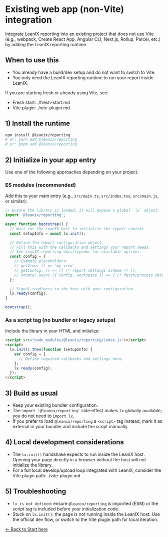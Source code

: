 # Existing web app (non‑Vite) integration

Integrate LeanIX reporting into an existing project that does not use Vite (e.g., webpack, Create React App, Angular CLI, Next.js, Rollup, Parcel, etc.) by adding the LeanIX reporting runtime.

## When to use this

- You already have a build/dev setup and do not want to switch to Vite.
- You only need the LeanIX reporting runtime to run your report inside LeanIX.

If you are starting fresh or already using Vite, see:
- Fresh start: ./fresh-start.md
- Vite plugin: ./vite-plugin.md

## 1) Install the runtime

```bash
npm install @leanix/reporting
# or: yarn add @leanix/reporting
# or: pnpm add @leanix/reporting
```

## 2) Initialize in your app entry

Use one of the following approaches depending on your project.

### ES modules (recommended)

Add this to your main entry (e.g., `src/main.ts`, `src/index.tsx`, `src/main.js`, or similar):

```ts
// Ensure the library is loaded; it will expose a global `lx` object.
import '@leanix/reporting';

async function bootstrap() {
  // Wait for the LeanIX host to initialize the report context.
  const setupInfo = await lx.init();

  // Define the report configuration object.
  // Fill this with the callbacks and settings your report needs.
  // See LeanIX reporting docs/typedoc for available options.
  const config = {
    // Example placeholders:
    // getView: () => 'my-view',
    // getConfig: () => ({ /* report settings schema */ }),
    // onData: async ({ config, workspace }) => { /* fetch/process data */ },
  };

  // Signal readiness to the host with your configuration.
  lx.ready(config);
}

bootstrap();
```

### As a script tag (no bundler or legacy setups)

Include the library in your HTML and initialize:

```html
<script src="node_modules/@leanix/reporting/index.js"></script>
<script>
  lx.init().then(function (setupInfo) {
    var config = {
      // Define required callbacks and settings here.
    };
    lx.ready(config);
  });
</script>
```

## 3) Build as usual

- Keep your existing bundler configuration.
- The `import '@leanix/reporting'` side‑effect makes `lx` globally available; you do not need to `import lx`.
- If you prefer to load `@leanix/reporting` a `<script>` tag instead, mark it as external in your bundler and include the script manually.

## 4) Local development considerations

- The `lx.init()` handshake expects to run inside the LeanIX host. Opening your page directly in a browser without the host will not initialize the library.
- For a full local develop/upload loop integrated with LeanIX, consider the Vite plugin path: ./vite-plugin.md

## 5) Troubleshooting

- `lx is not defined`: ensure `@leanix/reporting` is imported (ESM) or the script tag is included before your initialization code.
- Stuck on `lx.init()`: the page is not running inside the LeanIX host. Use the official dev flow, or switch to the Vite plugin path for local iteration.

[← Back to Start here](./index.md)